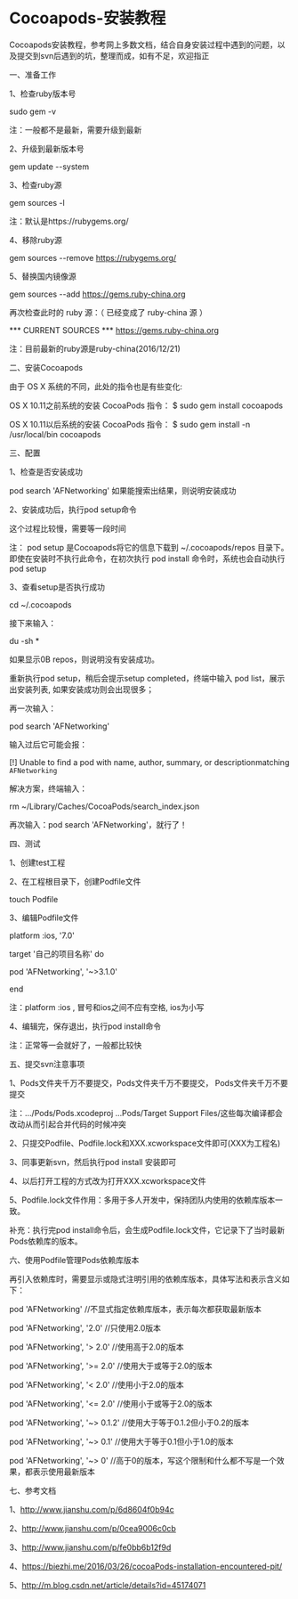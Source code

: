 # Cocoapods-安装教程
Cocoapods安装教程，参考网上多数文档，结合自身安装过程中遇到的问题，以及提交到svn后遇到的坑，整理而成，如有不足，欢迎指正

一、准备工作

1、检查ruby版本号

sudo gem -v

注：一般都不是最新，需要升级到最新

2、升级到最新版本号

gem update --system

3、检查ruby源

gem sources -l

注：默认是https://rubygems.org/

4、移除ruby源

gem sources --remove https://rubygems.org/

5、替换国内镜像源

gem sources --add https://gems.ruby-china.org

再次检查此时的 ruby 源：（ 已经变成了 ruby-china 源 ）

*** CURRENT SOURCES ***
https://gems.ruby-china.org

注：目前最新的ruby源是ruby-china(2016/12/21)

二、安装Cocoapods

由于 OS X 系统的不同，此处的指令也是有些变化:

OS X 10.11之前系统的安装 CocoaPods 指令： $ sudo gem install cocoapods

OS X 10.11以后系统的安装 CocoaPods 指令： $ sudo gem install -n /usr/local/bin cocoapods

三、配置

1、检查是否安装成功

pod search 'AFNetworking'
如果能搜索出结果，则说明安装成功

2、安装成功后，执行pod setup命令

这个过程比较慢，需要等一段时间

注： pod setup 是Cocoapods将它的信息下载到 ~/.cocoapods/repos 目录下。即使在安装时不执行此命令，在初次执行 pod install 命令时，系统也会自动执行 pod setup

3、查看setup是否执行成功

cd ~/.cocoapods

接下来输入：

du -sh *

如果显示0B repos，则说明没有安装成功。

重新执行pod setup，稍后会提示setup completed，终端中输入 pod list，展示出安装列表, 如果安装成功则会出现很多；

再一次输入：

pod search 'AFNetworking'

输入过后它可能会报：

[!] Unable to find a pod with name, author, summary, or descriptionmatching `AFNetworking`

解决方案，终端输入：

rm ~/Library/Caches/CocoaPods/search_index.json

再次输入：pod search 'AFNetworking'，就行了！

四、测试

1、创建test工程

2、在工程根目录下，创建Podfile文件

touch Podfile

3、编辑Podfile文件

platform :ios, '7.0'

target '自己的项目名称' do

pod 'AFNetworking', '~>3.1.0'

end

注：platform :ios , 冒号和ios之间不应有空格, ios为小写

4、编辑完，保存退出，执行pod install命令

注：正常等一会就好了，一般都比较快

五、提交svn注意事项

1、Pods文件夹千万不要提交，Pods文件夹千万不要提交， Pods文件夹千万不要提交

注：…/Pods/Pods.xcodeproj …Pods/Target Support Files/这些每次编译都会改动从而引起合并代码的时候冲突

2、只提交Podfile、Podfile.lock和XXX.xcworkspace文件即可(XXX为工程名)

3、同事更新svn，然后执行pod install 安装即可

4、以后打开工程的方式改为打开XXX.xcworkspace文件

5、Podfile.lock文件作用：多用于多人开发中，保持团队内使用的依赖库版本一致。

补充：执行完pod install命令后，会生成Podfile.lock文件，它记录下了当时最新Pods依赖库的版本。

六、使用Podfile管理Pods依赖库版本

再引入依赖库时，需要显示或隐式注明引用的依赖库版本，具体写法和表示含义如下：

pod 'AFNetworking'      //不显式指定依赖库版本，表示每次都获取最新版本

pod 'AFNetworking', '2.0'    //只使用2.0版本

pod 'AFNetworking', '> 2.0'    //使用高于2.0的版本

pod 'AFNetworking', '>= 2.0'    //使用大于或等于2.0的版本

pod 'AFNetworking', '< 2.0'    //使用小于2.0的版本

pod 'AFNetworking', '<= 2.0'    //使用小于或等于2.0的版本

pod 'AFNetworking', '~> 0.1.2'    //使用大于等于0.1.2但小于0.2的版本

pod 'AFNetworking', '~> 0.1'    //使用大于等于0.1但小于1.0的版本

pod 'AFNetworking', '~> 0'    //高于0的版本，写这个限制和什么都不写是一个效果，都表示使用最新版本

七、参考文档

1、http://www.jianshu.com/p/6d8604f0b94c

2、http://www.jianshu.com/p/0cea9006c0cb

3、http://www.jianshu.com/p/fe0bb6b12f9d

4、https://biezhi.me/2016/03/26/cocoaPods-installation-encountered-pit/

5、http://m.blog.csdn.net/article/details?id=45174071
